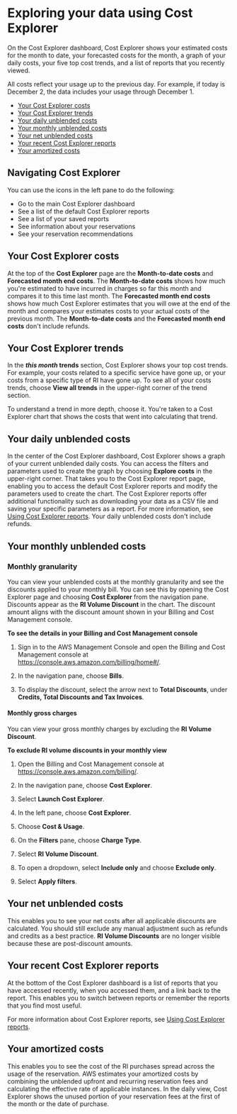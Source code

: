 # Exploring your data using Cost Explorer<a name="ce-exploring-data"></a>

On the Cost Explorer dashboard, Cost Explorer shows your estimated costs for the month to date, your forecasted costs for the month, a graph of your daily costs, your five top cost trends, and a list of reports that you recently viewed\. 

All costs reflect your usage up to the previous day\. For example, if today is December 2, the data includes your usage through December 1\.
+ [Your Cost Explorer costs](#ce-costs)
+ [Your Cost Explorer trends](#ce-trends)
+ [Your daily unblended costs](#ce-graph)
+ [Your monthly unblended costs](#ce-monthly-unblended)
+ [Your net unblended costs](#net-unblended)
+ [Your recent Cost Explorer reports](#ce-recent-reports)
+ [Your amortized costs](#amortized-costs)

## Navigating Cost Explorer<a name="ce-nav-pane"></a>

You can use the icons in the left pane to do the following:
+ Go to the main Cost Explorer dashboard
+ See a list of the default Cost Explorer reports
+ See a list of your saved reports
+ See information about your reservations
+ See your reservation recommendations

## Your Cost Explorer costs<a name="ce-costs"></a>

At the top of the **Cost Explorer** page are the **Month\-to\-date costs** and **Forecasted month end costs**\. The **Month\-to\-date costs** shows how much you're estimated to have incurred in charges so far this month and compares it to this time last month\. The **Forecasted month end costs** shows how much Cost Explorer estimates that you will owe at the end of the month and compares your estimates costs to your actual costs of the previous month\. The **Month\-to\-date costs** and the **Forecasted month end costs** don't include refunds\.

## Your Cost Explorer trends<a name="ce-trends"></a>

In the ***this month* trends** section, Cost Explorer shows your top cost trends\. For example, your costs related to a specific service have gone up, or your costs from a specific type of RI have gone up\. To see all of your costs trends, choose **View all trends** in the upper\-right corner of the trend section\.

To understand a trend in more depth, choose it\. You're taken to a Cost Explorer chart that shows the costs that went into calculating that trend\.

## Your daily unblended costs<a name="ce-graph"></a>

In the center of the Cost Explorer dashboard, Cost Explorer shows a graph of your current unblended daily costs\. You can access the filters and parameters used to create the graph by choosing **Explore costs** in the upper\-right corner\. That takes you to the Cost Explorer report page, enabling you to access the default Cost Explorer reports and modify the parameters used to create the chart\. The Cost Explorer reports offer additional functionality such as downloading your data as a CSV file and saving your specific parameters as a report\. For more information, see [Using Cost Explorer reports](ce-reports.md)\. Your daily unblended costs don't include refunds\.

## Your monthly unblended costs<a name="ce-monthly-unblended"></a>

### Monthly granularity<a name="monthly-granularity"></a>

You can view your unblended costs at the monthly granularity and see the discounts applied to your monthly bill\. You can see this by opening the Cost Explorer page and choosing **Cost Explorer** from the navigation pane\. Discounts appear as the **RI Volume Discount** in the chart\. The discount amount aligns with the discount amount shown in your Billing and Cost Management console\.<a name="see-details-in-BCM"></a>

**To see the details in your Billing and Cost Management console**

1. Sign in to the AWS Management Console and open the Billing and Cost Management console at [https://console\.aws\.amazon\.com/billing/home\#/](https://console.aws.amazon.com/billing/home)\.

1. In the navigation pane, choose **Bills**\.

1. To display the discount, select the arrow next to **Total Discounts**, under **Credits, Total Discounts and Tax Invoices**\.

#### Monthly gross charges<a name="monthly-gross-charges"></a>

You can view your gross monthly charges by excluding the **RI Volume Discount**\. <a name="exclude"></a>

**To exclude RI volume discounts in your monthly view**

1. Open the Billing and Cost Management console at [https://console\.aws\.amazon\.com/billing/](https://console.aws.amazon.com/billing/home?#/)\.

1. In the navigation pane, choose **Cost Explorer**\.

1. Select **Launch Cost Explorer**\.

1. In the left pane, choose **Cost Explorer**\.

1. Choose **Cost & Usage**\.

1. On the **Filters** pane, choose **Charge Type**\.

1. Select **RI Volume Discount**\.

1. To open a dropdown, select **Include only** and choose **Exclude only**\.

1. Select **Apply filters**\.

## Your net unblended costs<a name="net-unblended"></a>

This enables you to see your net costs after all applicable discounts are calculated\. You should still exclude any manual adjustment such as refunds and credits as a best practice\. **RI Volume Discounts** are no longer visible because these are post\-discount amounts\.

## Your recent Cost Explorer reports<a name="ce-recent-reports"></a>

At the bottom of the Cost Explorer dashboard is a list of reports that you have accessed recently, when you accessed them, and a link back to the report\. This enables you to switch between reports or remember the reports that you find most useful\.

For more information about Cost Explorer reports, see [Using Cost Explorer reports](ce-reports.md)\.

## Your amortized costs<a name="amortized-costs"></a>

This enables you to see the cost of the RI purchases spread across the usage of the reservation\. AWS estimates your amortized costs by combining the unblended upfront and recurring reservation fees and calculating the effective rate of applicable instances\. In the daily view, Cost Explorer shows the unused portion of your reservation fees at the first of the month or the date of purchase\.